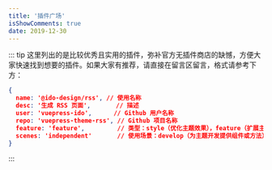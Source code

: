 ```yaml
---
title: '插件广场'
isShowComments: true
date: 2019-12-30
---
```


<plugins-recommend></plugins-recommend>

::: tip
这里列出的是比较优秀且实用的插件，弥补官方无插件商店的缺憾，方便大家快速找到想要的插件。如果大家有推荐，请直接在留言区留言，格式请参考下方：

```json
{
  name: '@ido-design/rss', // 使用名称
  desc: '生成 RSS 页面',       // 描述
  user: 'vuepress-ido',      // Github 用户名称
  repo: 'vuepress-theme-rss', // Github 项目名称
  feature: 'feature',         // 类型：style（优化主题效果），feature（扩展主题功能）
  scenes: 'independent'       // 使用场景：develop（为主题开发提供组件或方法），independent（单纯扩展主题功能）
}
```
:::
